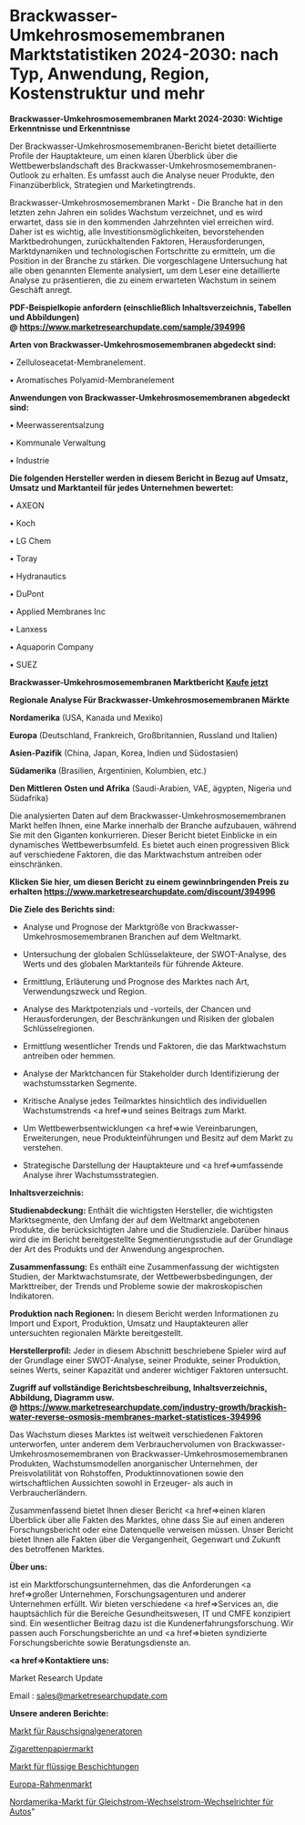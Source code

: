 # Brackwasser-Umkehrosmosemembranen Marktstatistiken 2024-2030: nach Typ, Anwendung, Region, Kostenstruktur und mehr

<strong>Brackwasser-Umkehrosmosemembranen Markt 2024-2030: Wichtige Erkenntnisse und Erkenntnisse</strong>

Der Brackwasser-Umkehrosmosemembranen-Bericht bietet detaillierte Profile der Hauptakteure, um einen klaren Überblick über die Wettbewerbslandschaft des Brackwasser-Umkehrosmosemembranen-Outlook zu erhalten. Es umfasst auch die Analyse neuer Produkte, den Finanzüberblick, Strategien und Marketingtrends.

Brackwasser-Umkehrosmosemembranen Markt - Die Branche hat in den letzten zehn Jahren ein solides Wachstum verzeichnet, und es wird erwartet, dass sie in den kommenden Jahrzehnten viel erreichen wird. Daher ist es wichtig, alle Investitionsmöglichkeiten, bevorstehenden Marktbedrohungen, zurückhaltenden Faktoren, Herausforderungen, Marktdynamiken und technologischen Fortschritte zu ermitteln, um die Position in der Branche zu stärken. Die vorgeschlagene Untersuchung hat alle oben genannten Elemente analysiert, um dem Leser eine detaillierte Analyse zu präsentieren, die zu einem erwarteten Wachstum in seinem Geschäft anregt.

<strong><b>PDF-Beispielkopie anfordern (einschließlich Inhaltsverzeichnis, Tabellen und Abbildungen) @ </b></strong><strong><a href=https://www.marketresearchupdate.com/sample/394996><strong>https://www.marketresearchupdate.com/sample/394996</u></a></strong></strong>

<strong>Arten von Brackwasser-Umkehrosmosemembranen abgedeckt sind:</strong>

• Zelluloseacetat-Membranelement.

• Aromatisches Polyamid-Membranelement

<strong>Anwendungen von Brackwasser-Umkehrosmosemembranen abgedeckt sind:</strong>

• Meerwasserentsalzung

• Kommunale Verwaltung

• Industrie

<strong>Die folgenden Hersteller werden in diesem Bericht in Bezug auf Umsatz, Umsatz und Marktanteil für jedes Unternehmen bewertet:</strong>

• AXEON

• Koch

• LG Chem

• Toray

• Hydranautics

• DuPont

• Applied Membranes Inc

• Lanxess

• Aquaporin Company

• SUEZ

<strong>Brackwasser-Umkehrosmosemembranen Marktbericht <a href=https://www.marketresearchupdate.com/buynow/394996>Kaufe jetzt</a></strong>

<strong>Regionale Analyse Für Brackwasser-Umkehrosmosemembranen Märkte</strong>

<strong>Nordamerika</strong> (USA, Kanada und Mexiko)

<strong>Europa</strong> (Deutschland, Frankreich, Großbritannien, Russland und Italien)

<strong>Asien-Pazifik</strong> (China, Japan, Korea, Indien und Südostasien)

<strong>Südamerika</strong> (Brasilien, Argentinien, Kolumbien, etc.)

<strong>Den Mittleren</strong> <strong>Osten und Afrika</strong> (Saudi-Arabien, VAE, ägypten, Nigeria und Südafrika)

Die analysierten Daten auf dem Brackwasser-Umkehrosmosemembranen Markt helfen Ihnen, eine Marke innerhalb der Branche aufzubauen, während Sie mit den Giganten konkurrieren. Dieser Bericht bietet Einblicke in ein dynamisches Wettbewerbsumfeld. Es bietet auch einen progressiven Blick auf verschiedene Faktoren, die das Marktwachstum antreiben oder einschränken.

<strong>Klicken Sie hier, um diesen Bericht zu einem gewinnbringenden Preis zu erhalten
</strong><strong><a href=https://www.marketresearchupdate.com/discount/394996>https://www.marketresearchupdate.com/discount/394996</b></u></strong></a>

<strong>Die Ziele des Berichts sind:</strong>

- Analyse und Prognose der Marktgröße von Brackwasser-Umkehrosmosemembranen Branchen auf dem Weltmarkt.

- Untersuchung der globalen Schlüsselakteure, der SWOT-Analyse, des Werts und des globalen Marktanteils für führende Akteure.

- Ermittlung, Erläuterung und Prognose des Marktes nach Art, Verwendungszweck und Region.

- Analyse des Marktpotenzials und -vorteils, der Chancen und Herausforderungen, der Beschränkungen und Risiken der globalen Schlüsselregionen.

- Ermittlung wesentlicher Trends und Faktoren, die das Marktwachstum antreiben oder hemmen.

- Analyse der Marktchancen für Stakeholder durch Identifizierung der wachstumsstarken Segmente.

- Kritische Analyse jedes Teilmarktes hinsichtlich des individuellen Wachstumstrends <a href=>und</a> seines Beitrags zum Markt.

- Um Wettbewerbsentwicklungen <a href=>wie</a> Vereinbarungen, Erweiterungen, neue Produkteinführungen und Besitz auf dem Markt zu verstehen.

- Strategische Darstellung der Hauptakteure und <a href=>umfas</a>sende Analyse ihrer Wachstumsstrategien.

<strong>Inhaltsverzeichnis:</strong>

<strong>Studienabdeckung:</strong> Enthält die wichtigsten Hersteller, die wichtigsten Marktsegmente, den Umfang der auf dem Weltmarkt angebotenen Produkte, die berücksichtigten Jahre und die Studienziele. Darüber hinaus wird die im Bericht bereitgestellte Segmentierungsstudie auf der Grundlage der Art des Produkts und der Anwendung angesprochen.

<strong>Zusammenfassung:</strong> Es enthält eine Zusammenfassung der wichtigsten Studien, der Marktwachstumsrate, der Wettbewerbsbedingungen, der Markttreiber, der Trends und Probleme sowie der makroskopischen Indikatoren.

<strong>Produktion nach Regionen:</strong> In diesem Bericht werden Informationen zu Import und Export, Produktion, Umsatz und Hauptakteuren aller untersuchten regionalen Märkte bereitgestellt.

<strong>Herstellerprofil:</strong> Jeder in diesem Abschnitt beschriebene Spieler wird auf der Grundlage einer SWOT-Analyse, seiner Produkte, seiner Produktion, seines Werts, seiner Kapazität und anderer wichtiger Faktoren untersucht.

<strong><b>Zugriff auf vollständige Berichtsbeschreibung, Inhaltsverzeichnis, Abbildung, Diagramm usw. @ </b></strong><strong><a href=https://www.marketresearchupdate.com/industry-growth/brackish-water-reverse-osmosis-membranes-market-statistices-394996>https://www.marketresearchupdate.com/industry-growth/brackish-water-reverse-osmosis-membranes-market-statistices-394996</a></strong>

Das Wachstum dieses Marktes ist weltweit verschiedenen Faktoren unterworfen, unter anderem dem Verbrauchervolumen von Brackwasser-Umkehrosmosemembranen von Brackwasser-Umkehrosmosemembranen Produkten, Wachstumsmodellen anorganischer Unternehmen, der Preisvolatilität von Rohstoffen, Produktinnovationen sowie den wirtschaftlichen Aussichten sowohl in Erzeuger- als auch in Verbraucherländern.

Zusammenfassend bietet Ihnen dieser Bericht <a href=>einen</a> klaren Überblick über alle Fakten des Marktes, ohne dass Sie auf einen anderen Forschungsbericht oder eine Datenquelle verweisen müssen. Unser Bericht bietet Ihnen alle Fakten über die Vergangenheit, Gegenwart und Zukunft des betroffenen Marktes.

<strong>Über uns:</strong>

 ist ein Marktforschungsunternehmen, das die Anforderungen <a href=>großer</a> Unternehmen, Forschungsagenturen und anderer Unternehmen erfüllt. Wir bieten verschiedene <a href=>Services</a> an, die hauptsächlich für die Bereiche Gesundheitswesen, IT und CMFE konzipiert sind. Ein wesentlicher Beitrag dazu ist die Kundenerfahrungsforschung. Wir passen auch Forschungsberichte an und <a href=>bieten</a> syndizierte Forschungsberichte sowie Beratungsdienste an.

<strong><a href=>Kontaktiere uns:</a></strong>

Market Research Update

Email : sales@marketresearchupdate.com

<strong>Unsere anderen Berichte:</strong>

<a href=https://www.linkedin.com/pulse/noise-signal-generator-market-2023-trends-new>Markt für Rauschsignalgeneratoren</a>

<a href=https://www.linkedin.com/pulse/cigarette-paper-market-top-leading>Zigarettenpapiermarkt</a>

<a href=https://www.linkedin.com/pulse/liquid-coatings-market-research-report-reveals>Markt für flüssige Beschichtungen</a>

<a href=https://www.linkedin.com/pulse/europe-fram-market-report-covers-future-trends-research>Europa-Rahmenmarkt</a>

<a href=https://www.linkedin.com/pulse/north-america-dc-ac-car-power-inverter-market>Nordamerika-Markt für Gleichstrom-Wechselstrom-Wechselrichter für Autos</a>"
